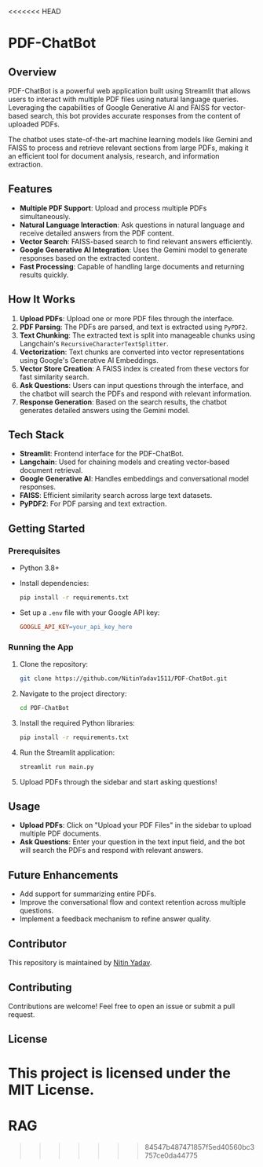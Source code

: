 <<<<<<< HEAD
# PDF-ChatBot

## Overview

PDF-ChatBot is a powerful web application built using Streamlit that allows users to interact with multiple PDF files using natural language queries. Leveraging the capabilities of Google Generative AI and FAISS for vector-based search, this bot provides accurate responses from the content of uploaded PDFs.

The chatbot uses state-of-the-art machine learning models like Gemini and FAISS to process and retrieve relevant sections from large PDFs, making it an efficient tool for document analysis, research, and information extraction.

## Features

- **Multiple PDF Support**: Upload and process multiple PDFs simultaneously.
- **Natural Language Interaction**: Ask questions in natural language and receive detailed answers from the PDF content.
- **Vector Search**: FAISS-based search to find relevant answers efficiently.
- **Google Generative AI Integration**: Uses the Gemini model to generate responses based on the extracted content.
- **Fast Processing**: Capable of handling large documents and returning results quickly.

## How It Works

1. **Upload PDFs**: Upload one or more PDF files through the interface.
2. **PDF Parsing**: The PDFs are parsed, and text is extracted using `PyPDF2`.
3. **Text Chunking**: The extracted text is split into manageable chunks using Langchain's `RecursiveCharacterTextSplitter`.
4. **Vectorization**: Text chunks are converted into vector representations using Google's Generative AI Embeddings.
5. **Vector Store Creation**: A FAISS index is created from these vectors for fast similarity search.
6. **Ask Questions**: Users can input questions through the interface, and the chatbot will search the PDFs and respond with relevant information.
7. **Response Generation**: Based on the search results, the chatbot generates detailed answers using the Gemini model.

## Tech Stack

- **Streamlit**: Frontend interface for the PDF-ChatBot.
- **Langchain**: Used for chaining models and creating vector-based document retrieval.
- **Google Generative AI**: Handles embeddings and conversational model responses.
- **FAISS**: Efficient similarity search across large text datasets.
- **PyPDF2**: For PDF parsing and text extraction.

## Getting Started

### Prerequisites

- Python 3.8+
- Install dependencies:

    ```bash
    pip install -r requirements.txt
    ```

- Set up a `.env` file with your Google API key:

    ```makefile
    GOOGLE_API_KEY=your_api_key_here
    ```

### Running the App

1. Clone the repository:

    ```bash
    git clone https://github.com/NitinYadav1511/PDF-ChatBot.git
    ```

2. Navigate to the project directory:

    ```bash
    cd PDF-ChatBot
    ```

3. Install the required Python libraries:

    ```bash
    pip install -r requirements.txt
    ```

4. Run the Streamlit application:

    ```bash
    streamlit run main.py
    ```

5. Upload PDFs through the sidebar and start asking questions!

## Usage

- **Upload PDFs**: Click on "Upload your PDF Files" in the sidebar to upload multiple PDF documents.
- **Ask Questions**: Enter your question in the text input field, and the bot will search the PDFs and respond with relevant answers.

## Future Enhancements

- Add support for summarizing entire PDFs.
- Improve the conversational flow and context retention across multiple questions.
- Implement a feedback mechanism to refine answer quality.

## Contributor

This repository is maintained by [Nitin Yadav](https://github.com/NitinYadav1511).

## Contributing

Contributions are welcome! Feel free to open an issue or submit a pull request.

## License

This project is licensed under the MIT License.
=======
# RAG
>>>>>>> 84547b487471857f5ed40560bc3757ce0da44775
